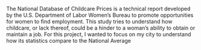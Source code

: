 The National Database of Childcare Prices is a technical report developed by the U.S. 
Department of Labor Women’s Bureau to promote opportunities for women to find employment. 
This study tries to understand how childcare, or lack thereof, could be a hinder to a woman’s 
ability to obtain or maintain a job. For this project, I wanted to focus on my city to understand 
how its statistics compare to the National Average
